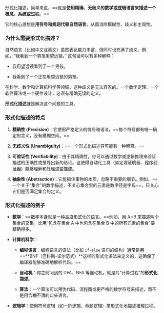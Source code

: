 形式化描述，简单来说，==就是**使用精确、无歧义的数学或逻辑语言来描述一个概念、系统或过程**。==

它的核心思想是**用符号和规则代替自然语言**，从而消除模糊性、歧义和主观性。

### 为什么需要形式化描述？

自然语言（比如中文或英文）虽然表达能力丰富，但同时也充满了歧义。例如，“我看到一个男孩用望远镜。” 这句话可以有多种解释：

- 我用望远镜看到了一个男孩。
    
- 我看到了一个正在用望远镜的男孩。
    

在科学、数学和计算机科学等领域，这种歧义是无法容忍的。一个数学定理、一个软件算法或一个硬件设计，必须有精确无误的定义。

**形式化描述**就是解决这个问题的工具。


### 形式化描述的特点

1. **精确性 (Precision)**：它使用严格定义的符号和语法，==每个符号都有唯一确定的含义，没有模糊空间。==
    
2. **无歧义性 (Unambiguity)**：==一个形式化描述只可能有一种解释。==
    
3. **可验证性 (Verifiability)**：由于其精确性，你可以通过数学或逻辑推理来验证描述的正确性或推导出新的结论。这使得自动化工具（如定理证明器、程序验证器）能够理解和处理这些描述。
    
4. **抽象性 (Abstraction)**：它能抓住事物的本质，忽略不重要的细节。例如，==一个关于“集合”的数学描述，不关心集合里的元素是数字还是字母==，只关心它们是否满足集合的定义。

### 形式化描述的例子

- **数学**：==数学本身就是一种高度形式化的语言。==例如，用 A∩B 来描述两个集合的交集，比用“包含在集合 A 中也包含在集合 B 中的所有元素的集合”要精确得多。
    
- **计算机科学**：
    
    - **编程语言**：编程语言的语法（比如 `if-else` 语句的结构）通常是用==**BNF（巴科斯-诺尔范式）**这样的形式化语法来定义的，这确保了编译器能够准确地解析代码。==
        
    - **自动机**：你之前问到的 DFA、NFA 等自动机，就是对“计算过程”的**形式化描述**。
        
    - **算法**：一个算法可以用伪代码、流程图或更严格的数学符号来描述，而不是用含糊不清的口头语言。
        
- **逻辑学**：使用符号逻辑（如一阶逻辑、命题逻辑）来形式化地描述推理过程。